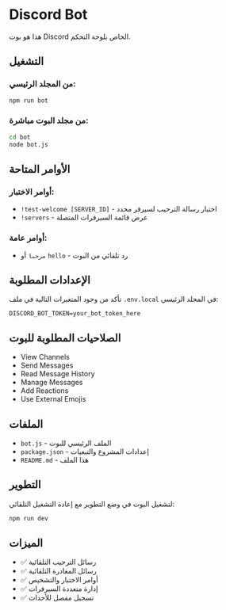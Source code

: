 # Discord Bot

هذا هو بوت Discord الخاص بلوحة التحكم.

## التشغيل

### من المجلد الرئيسي:
```bash
npm run bot
```

### من مجلد البوت مباشرة:
```bash
cd bot
node bot.js
```

## الأوامر المتاحة

### أوامر الاختبار:
- `!test-welcome [SERVER_ID]` - اختبار رسالة الترحيب لسيرفر محدد
- `!servers` - عرض قائمة السيرفرات المتصلة

### أوامر عامة:
- `مرحبا` أو `hello` - رد تلقائي من البوت

## الإعدادات المطلوبة

تأكد من وجود المتغيرات التالية في ملف `.env.local` في المجلد الرئيسي:

```env
DISCORD_BOT_TOKEN=your_bot_token_here
```

## الصلاحيات المطلوبة للبوت

- View Channels
- Send Messages
- Read Message History
- Manage Messages
- Add Reactions
- Use External Emojis

## الملفات

- `bot.js` - الملف الرئيسي للبوت
- `package.json` - إعدادات المشروع والتبعيات
- `README.md` - هذا الملف

## التطوير

لتشغيل البوت في وضع التطوير مع إعادة التشغيل التلقائي:

```bash
npm run dev
```

## الميزات

- ✅ رسائل الترحيب التلقائية
- ✅ رسائل المغادرة التلقائية
- ✅ أوامر الاختبار والتشخيص
- ✅ إدارة متعددة السيرفرات
- ✅ تسجيل مفصل للأحداث